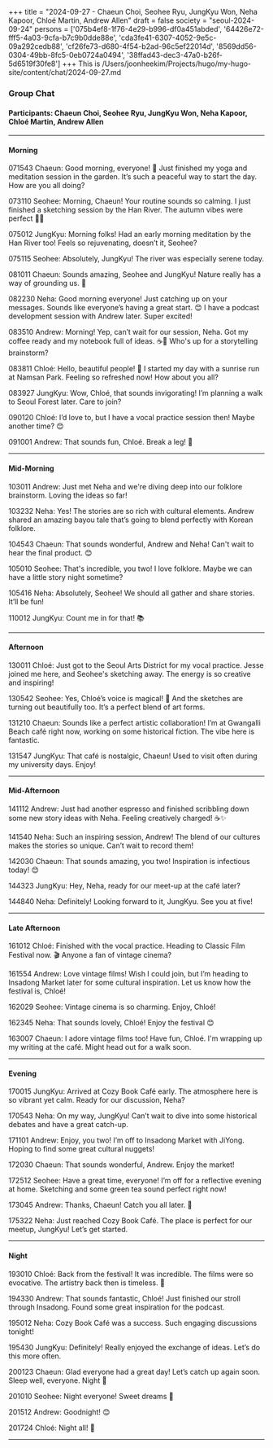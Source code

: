 +++
title = "2024-09-27 - Chaeun Choi, Seohee Ryu, JungKyu Won, Neha Kapoor, Chloé Martin, Andrew Allen"
draft = false
society = "seoul-2024-09-24"
persons = ['075b4ef8-1f76-4e29-b996-df0a451abded', '64426e72-fff5-4a03-9cfa-b7c9b0dde88e', 'cda3fe41-6307-4052-9e5c-09a292cedb88', 'cf26fe73-d680-4f54-b2ad-96c5ef22014d', '8569dd56-0304-49bb-8fc5-0eb0724a0494', '38ffad43-dec3-47a0-b26f-5d6519f30fe8']
+++
This is /Users/joonheekim/Projects/hugo/my-hugo-site/content/chat/2024-09-27.md
### Group Chat

#### **Participants**: Chaeun Choi, Seohee Ryu, JungKyu Won, Neha Kapoor, Chloé Martin, Andrew Allen

---

#### **Morning**

071543 Chaeun: Good morning, everyone! 🌅 Just finished my yoga and meditation session in the garden. It’s such a peaceful way to start the day. How are you all doing?

073110 Seohee: Morning, Chaeun! Your routine sounds so calming. I just finished a sketching session by the Han River. The autumn vibes were perfect 🍁🎨

075012 JungKyu: Morning folks! Had an early morning meditation by the Han River too! Feels so rejuvenating, doesn’t it, Seohee?

075115 Seohee: Absolutely, JungKyu! The river was especially serene today.

081011 Chaeun: Sounds amazing, Seohee and JungKyu! Nature really has a way of grounding us. 💚

082230 Neha: Good morning everyone! Just catching up on your messages. Sounds like everyone’s having a great start. 😊 I have a podcast development session with Andrew later. Super excited!

083510 Andrew: Morning! Yep, can’t wait for our session, Neha. Got my coffee ready and my notebook full of ideas. ☕️📓 Who's up for a storytelling brainstorm?

083811 Chloé: Hello, beautiful people! 🌟 I started my day with a sunrise run at Namsan Park. Feeling so refreshed now! How about you all?

083927 JungKyu: Wow, Chloé, that sounds invigorating! I’m planning a walk to Seoul Forest later. Care to join?

090120 Chloé: I’d love to, but I have a vocal practice session then! Maybe another time? 😊

091001 Andrew: That sounds fun, Chloé. Break a leg! 🎤

---

#### **Mid-Morning**

103011 Andrew: Just met Neha and we're diving deep into our folklore brainstorm. Loving the ideas so far!

103232 Neha: Yes! The stories are so rich with cultural elements. Andrew shared an amazing bayou tale that’s going to blend perfectly with Korean folklore.

104543 Chaeun: That sounds wonderful, Andrew and Neha! Can't wait to hear the final product. 😊

105010 Seohee: That's incredible, you two! I love folklore. Maybe we can have a little story night sometime?

105416 Neha: Absolutely, Seohee! We should all gather and share stories. It’ll be fun!

110012 JungKyu: Count me in for that! 📚

---

#### **Afternoon**

130011 Chloé: Just got to the Seoul Arts District for my vocal practice. Jesse joined me here, and Seohee's sketching away. The energy is so creative and inspiring!

130542 Seohee: Yes, Chloé’s voice is magical! 🎤 And the sketches are turning out beautifully too. It’s a perfect blend of art forms.

131210 Chaeun: Sounds like a perfect artistic collaboration! I’m at Gwangalli Beach café right now, working on some historical fiction. The vibe here is fantastic.

131547 JungKyu: That café is nostalgic, Chaeun! Used to visit often during my university days. Enjoy!

---

#### **Mid-Afternoon**

141112 Andrew: Just had another espresso and finished scribbling down some new story ideas with Neha. Feeling creatively charged! ☕️✨

141540 Neha: Such an inspiring session, Andrew! The blend of our cultures makes the stories so unique. Can’t wait to record them!

142030 Chaeun: That sounds amazing, you two! Inspiration is infectious today! 😊

144323 JungKyu: Hey, Neha, ready for our meet-up at the café later?

144840 Neha: Definitely! Looking forward to it, JungKyu. See you at five!

---

#### **Late Afternoon**

161012 Chloé: Finished with the vocal practice. Heading to Classic Film Festival now. 🎬 Anyone a fan of vintage cinema?

161554 Andrew: Love vintage films! Wish I could join, but I’m heading to Insadong Market later for some cultural inspiration. Let us know how the festival is, Chloé!

162029 Seohee: Vintage cinema is so charming. Enjoy, Chloé!

162345 Neha: That sounds lovely, Chloé! Enjoy the festival 😊

163007 Chaeun: I adore vintage films too! Have fun, Chloé. I'm wrapping up my writing at the café. Might head out for a walk soon.

---

#### **Evening**

170015 JungKyu: Arrived at Cozy Book Café early. The atmosphere here is so vibrant yet calm. Ready for our discussion, Neha?

170543 Neha: On my way, JungKyu! Can’t wait to dive into some historical debates and have a great catch-up.

171101 Andrew: Enjoy, you two! I’m off to Insadong Market with JiYong. Hoping to find some great cultural nuggets!

172030 Chaeun: That sounds wonderful, Andrew. Enjoy the market!

172512 Seohee: Have a great time, everyone! I’m off for a reflective evening at home. Sketching and some green tea sound perfect right now!

173045 Andrew: Thanks, Chaeun! Catch you all later. 🤗

175322 Neha: Just reached Cozy Book Café. The place is perfect for our meetup, JungKyu! Let’s get started.

---

#### **Night**

193010 Chloé: Back from the festival! It was incredible. The films were so evocative. The artistry back then is timeless. 💖

194330 Andrew: That sounds fantastic, Chloé! Just finished our stroll through Insadong. Found some great inspiration for the podcast.

195012 Neha: Cozy Book Café was a success. Such engaging discussions tonight!

195430 JungKyu: Definitely! Really enjoyed the exchange of ideas. Let’s do this more often.

200123 Chaeun: Glad everyone had a great day! Let’s catch up again soon. Sleep well, everyone. Night 🌙

201010 Seohee: Night everyone! Sweet dreams 🌟

201512 Andrew: Goodnight! 😊

201724 Chloé: Night all! 🌙

---



